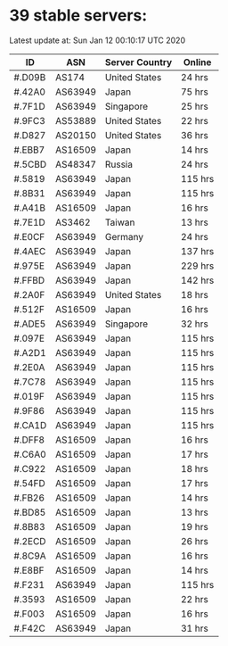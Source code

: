 # 39 stable servers:

Latest update at: Sun Jan 12 00:10:17 UTC 2020

| ID | ASN | Server Country | Online |
| -- | --- | -------------- | ------ |
| #.D09B | AS174 | United States | 24 hrs |
| #.42A0 | AS63949 | Japan | 75 hrs |
| #.7F1D | AS63949 | Singapore | 25 hrs |
| #.9FC3 | AS53889 | United States | 22 hrs |
| #.D827 | AS20150 | United States | 36 hrs |
| #.EBB7 | AS16509 | Japan | 14 hrs |
| #.5CBD | AS48347 | Russia | 24 hrs |
| #.5819 | AS63949 | Japan | 115 hrs |
| #.8B31 | AS63949 | Japan | 115 hrs |
| #.A41B | AS16509 | Japan | 16 hrs |
| #.7E1D | AS3462 | Taiwan | 13 hrs |
| #.E0CF | AS63949 | Germany | 24 hrs |
| #.4AEC | AS63949 | Japan | 137 hrs |
| #.975E | AS63949 | Japan | 229 hrs |
| #.FFBD | AS63949 | Japan | 142 hrs |
| #.2A0F | AS63949 | United States | 18 hrs |
| #.512F | AS16509 | Japan | 16 hrs |
| #.ADE5 | AS63949 | Singapore | 32 hrs |
| #.097E | AS63949 | Japan | 115 hrs |
| #.A2D1 | AS63949 | Japan | 115 hrs |
| #.2E0A | AS63949 | Japan | 115 hrs |
| #.7C78 | AS63949 | Japan | 115 hrs |
| #.019F | AS63949 | Japan | 115 hrs |
| #.9F86 | AS63949 | Japan | 115 hrs |
| #.CA1D | AS63949 | Japan | 115 hrs |
| #.DFF8 | AS16509 | Japan | 16 hrs |
| #.C6A0 | AS16509 | Japan | 17 hrs |
| #.C922 | AS16509 | Japan | 18 hrs |
| #.54FD | AS16509 | Japan | 17 hrs |
| #.FB26 | AS16509 | Japan | 14 hrs |
| #.BD85 | AS16509 | Japan | 13 hrs |
| #.8B83 | AS16509 | Japan | 19 hrs |
| #.2ECD | AS16509 | Japan | 26 hrs |
| #.8C9A | AS16509 | Japan | 16 hrs |
| #.E8BF | AS16509 | Japan | 14 hrs |
| #.F231 | AS63949 | Japan | 115 hrs |
| #.3593 | AS16509 | Japan | 22 hrs |
| #.F003 | AS16509 | Japan | 16 hrs |
| #.F42C | AS63949 | Japan | 31 hrs |

